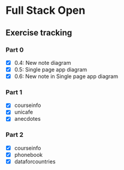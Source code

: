 # Full Stack Open

## Exercise tracking

### Part 0

- [x] 0.4: New note diagram
- [x] 0.5: Single page app diagram
- [x] 0.6: New note in Single page app diagram

### Part 1

- [x] courseinfo
- [x] unicafe
- [x] anecdotes

### Part 2

- [x] courseinfo
- [x] phonebook
- [x] dataforcountries
